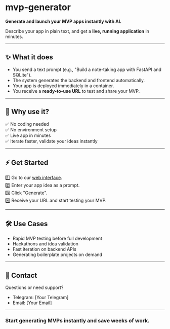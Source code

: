 # mvp-generator

**Generate and launch your MVP apps instantly with AI.**

Describe your app in plain text, and get a **live, running application** in minutes.

---

## ✨ What it does

- You send a text prompt (e.g., "Build a note-taking app with FastAPI and SQLite").
- The system generates the backend and frontend automatically.
- Your app is deployed immediately in a container.
- You receive a **ready-to-use URL** to test and share your MVP.

---

## 🚀 Why use it?

✅ No coding needed  
✅ No environment setup  
✅ Live app in minutes  
✅ Iterate faster, validate your ideas instantly

---

## ⚡ Get Started

1️⃣ Go to our [web interface](https://mvp-generator.yourdomain.com).  
2️⃣ Enter your app idea as a prompt.  
3️⃣ Click "Generate".  
4️⃣ Receive your URL and start testing your MVP.

---

## 🛠 Use Cases

- Rapid MVP testing before full development
- Hackathons and idea validation
- Fast iteration on backend APIs
- Generating boilerplate projects on demand

---

## 🔗 Contact

Questions or need support?
- Telegram: [Your Telegram]
- Email: [Your Email]

---

### Start generating MVPs instantly and save weeks of work.
